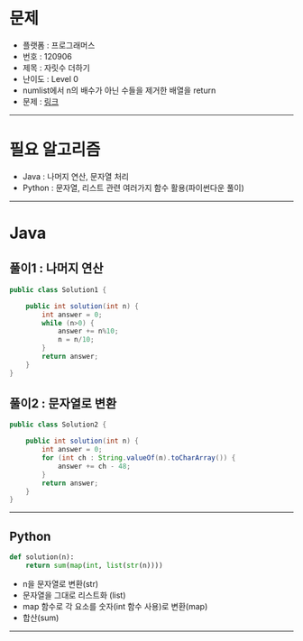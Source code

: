 # 문제
- 플랫폼 : 프로그래머스
- 번호 : 120906
- 제목 : 자릿수 더하기
- 난이도 : Level 0
- numlist에서 n의 배수가 아닌 수들을 제거한 배열을 return
- 문제 : [링크](https://school.programmers.co.kr/learn/courses/30/lessons/120906)

---

# 필요 알고리즘
- Java : 나머지 연산, 문자열 처리
- Python : 문자열, 리스트 관련 여러가지 함수 활용(파이썬다운 풀이)

---

# Java

## 풀이1 : 나머지 연산
```java
public class Solution1 {

    public int solution(int n) {
        int answer = 0;
        while (n>0) {
            answer += n%10;
            n = n/10;
        }
        return answer;
    }
}
```

## 풀이2 : 문자열로 변환
```java
public class Solution2 {

    public int solution(int n) {
        int answer = 0;
        for (int ch : String.valueOf(n).toCharArray()) {
            answer += ch - 48;
        }
        return answer;
    }
}
```

---

## Python
```python
def solution(n):
    return sum(map(int, list(str(n))))
```
- n을 문자열로 변환(str)
- 문자열을 그대로 리스트화 (list)
- map 함수로 각 요소를 숫자(int 함수 사용)로 변환(map)
- 합산(sum)

---
